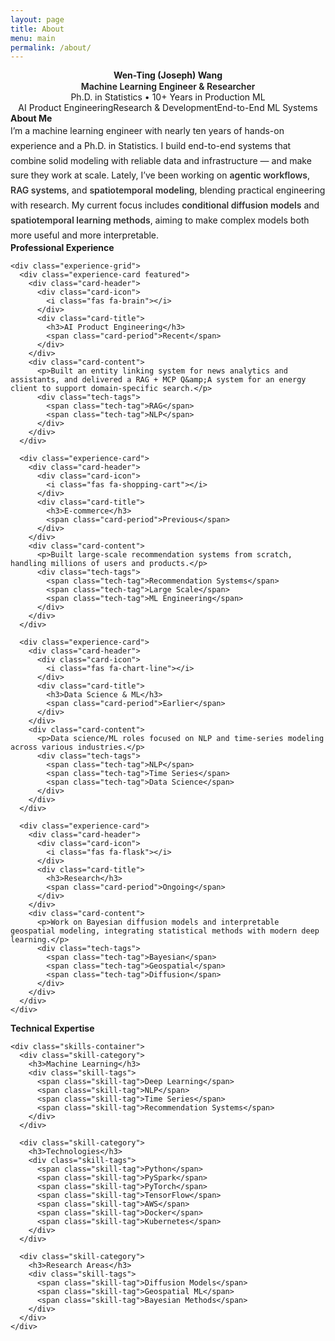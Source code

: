 ```yaml
---
layout: page
title: About
menu: main
permalink: /about/
---
```


<div class="about-page">
  <!-- Hero Section -->
  <section class="about-hero">
    <div class="hero-content">
      <div class="profile-section">
        <div class="profile-info">
          <h1 class="profile-name">Wen-Ting (Joseph) Wang</h1>
          <p class="profile-title">Machine Learning Engineer & Researcher</p>
          <p class="profile-subtitle">Ph.D. in Statistics • 10+ Years in Production ML</p>
          <div class="profile-highlights">
            <span class="highlight-tag">AI Product Engineering</span>
            <span class="highlight-tag">Research & Development</span>
            <span class="highlight-tag">End-to-End ML Systems</span>
          </div>
        </div>
      </div>
    </div>
  </section>

  <!-- About Me Section -->
  <section class="about-section">
    <div class="section-header">
      <h2 class="section-title">
        <i class="fas fa-user-circle"></i>
        About Me
      </h2>
    </div>
    <div class="content-card">
      <div class="intro-text">
        <p class="intro-paragraph">
I’m a machine learning engineer with nearly ten years of hands-on experience and a Ph.D. in Statistics. I build end-to-end systems that combine solid modeling with reliable data and infrastructure — and make sure they work at scale. Lately, I’ve been working on <span class="kw">agentic workflows</span>, <span class="kw">RAG systems</span>, and <span class="kw">spatiotemporal modeling</span>, blending practical engineering with research. My current focus includes <span class="kw">conditional diffusion models</span> and <span class="kw">spatiotemporal learning methods</span>, aiming to make complex models both more useful and more interpretable.
        </p>
      </div>
    </div>
  </section>

  <!-- Experience Section -->
  <section class="about-section">
    <div class="section-header">
      <h2 class="section-title">
        <i class="fas fa-briefcase"></i>
        Professional Experience
      </h2>
    </div>
    
    <div class="experience-grid">
      <div class="experience-card featured">
        <div class="card-header">
          <div class="card-icon">
            <i class="fas fa-brain"></i>
          </div>
          <div class="card-title">
            <h3>AI Product Engineering</h3>
            <span class="card-period">Recent</span>
          </div>
        </div>
        <div class="card-content">
          <p>Built an entity linking system for news analytics and assistants, and delivered a RAG + MCP Q&amp;A system for an energy client to support domain-specific search.</p>
          <div class="tech-tags">
            <span class="tech-tag">RAG</span>
            <span class="tech-tag">NLP</span>
          </div>
        </div>
      </div>

      <div class="experience-card">
        <div class="card-header">
          <div class="card-icon">
            <i class="fas fa-shopping-cart"></i>
          </div>
          <div class="card-title">
            <h3>E-commerce</h3>
            <span class="card-period">Previous</span>
          </div>
        </div>
        <div class="card-content">
          <p>Built large-scale recommendation systems from scratch, handling millions of users and products.</p>
          <div class="tech-tags">
            <span class="tech-tag">Recommendation Systems</span>
            <span class="tech-tag">Large Scale</span>
            <span class="tech-tag">ML Engineering</span>
          </div>
        </div>
      </div>

      <div class="experience-card">
        <div class="card-header">
          <div class="card-icon">
            <i class="fas fa-chart-line"></i>
          </div>
          <div class="card-title">
            <h3>Data Science & ML</h3>
            <span class="card-period">Earlier</span>
          </div>
        </div>
        <div class="card-content">
          <p>Data science/ML roles focused on NLP and time-series modeling across various industries.</p>
          <div class="tech-tags">
            <span class="tech-tag">NLP</span>
            <span class="tech-tag">Time Series</span>
            <span class="tech-tag">Data Science</span>
          </div>
        </div>
      </div>

      <div class="experience-card">
        <div class="card-header">
          <div class="card-icon">
            <i class="fas fa-flask"></i>
          </div>
          <div class="card-title">
            <h3>Research</h3>
            <span class="card-period">Ongoing</span>
          </div>
        </div>
        <div class="card-content">
          <p>Work on Bayesian diffusion models and interpretable geospatial modeling, integrating statistical methods with modern deep learning.</p>
          <div class="tech-tags">
            <span class="tech-tag">Bayesian</span>
            <span class="tech-tag">Geospatial</span>
            <span class="tech-tag">Diffusion</span>
          </div>
        </div>
      </div>
    </div>
  </section>

  <!-- Skills Section -->
  <section class="about-section">
    <div class="section-header">
      <h2 class="section-title">
        <i class="fas fa-tools"></i>
        Technical Expertise
      </h2>
    </div>
    
    <div class="skills-container">
      <div class="skill-category">
        <h3>Machine Learning</h3>
        <div class="skill-tags">
          <span class="skill-tag">Deep Learning</span>
          <span class="skill-tag">NLP</span>
          <span class="skill-tag">Time Series</span>
          <span class="skill-tag">Recommendation Systems</span>
        </div>
      </div>
      
      <div class="skill-category">
        <h3>Technologies</h3>
        <div class="skill-tags">
          <span class="skill-tag">Python</span>
          <span class="skill-tag">PySpark</span>
          <span class="skill-tag">PyTorch</span>
          <span class="skill-tag">TensorFlow</span>
          <span class="skill-tag">AWS</span>
          <span class="skill-tag">Docker</span>
          <span class="skill-tag">Kubernetes</span>
        </div>
      </div>
      
      <div class="skill-category">
        <h3>Research Areas</h3>
        <div class="skill-tags">
          <span class="skill-tag">Diffusion Models</span>
          <span class="skill-tag">Geospatial ML</span>
          <span class="skill-tag">Bayesian Methods</span>
        </div>
      </div>
    </div>
  </section>
</div>

<style>
.about-page {
  max-width: 1000px;
  margin: 0 auto;
  padding: 0 var(--spacing-md);
}

/* Hide the layout's default page title on this page (fixes low-contrast "About" in dark mode) */
h1.page-title:has(+ .about-page),
h1.post-title:has(+ .about-page) {
  display: none;
}
/* Fallback for browsers without :has() — scope to this page only by reducing space and dimming */
@supports not (selector(:has(*))) {
  h1.page-title, h1.post-title {
    color: var(--text-secondary);
    opacity: .6;
  }
}

/* Hero Section */
.about-hero {
  background: linear-gradient(135deg, var(--bg-secondary) 0%, var(--bg-tertiary) 100%);
  border-radius: var(--border-radius-xl);
  padding: var(--spacing-1xl);
  margin-bottom: var(--spacing-3xl);
  text-align: center;
}

.profile-section {
  display: flex;
  align-items: center;
  justify-content: center;
  text-align: center;
}

.profile-info {
  text-align: center;
  max-width: 800px;
}

.profile-name {
  font-size: var(--font-size-1xl);
  font-weight: 700;
  color: var(--text-primary);
  margin: 0 0 var(--spacing-sm) 0;
  line-height: 1.2;
}

.profile-title {
  font-size: var(--font-size-lg);
  color: var(--accent-primary);
  font-weight: 600;
  margin: 0 0 var(--spacing-xs) 0;
}

.profile-subtitle {
  font-size: var(--font-size-base);
  color: var(--text-secondary);
  margin: 0 0 var(--spacing-lg) 0;
}

.profile-highlights {
  display: flex;
  justify-content: center;
  flex-wrap: wrap;
  gap: var(--spacing-md);
  margin-top: var(--spacing-lg);
}

.highlight-tag {
  background: transparent;
  color: var(--text-secondary);
  padding: 0;
  border-radius: 0;
  font-size: var(--font-size-sm);
  font-weight: 400;
}

.highlight-tag:hover {
  text-decoration: underline;
}

/* Section Styles */
.about-section {
  margin-bottom: var(--spacing-3xl);
}

.section-header {
  margin-bottom: var(--spacing-xl);
}

.section-title {
  font-size: var(--font-size-xl);
  font-weight: 700;
  color: var(--text-primary);
  margin: 0;
  display: flex;
  align-items: center;
  gap: var(--spacing-md);
}

.section-title i {
  color: var(--accent-primary);
  font-size: var(--font-size-lg);
}

/* Content Card */
.content-card {
  background: var(--bg-primary);
  border: 1px solid var(--border-color);
  border-radius: var(--border-radius-lg);
  padding: var(--spacing-2xl);
  box-shadow: var(--shadow);
}

.intro-text {
  font-size: var(--font-size-sm);
  line-height: 1.7;
  color: var(--text-primary);
  margin: 0;
  font-weight: 400;
}

.intro-paragraph {
  margin: 0 0 var(--spacing-lg) 0;
  font-size: var(--font-size-sm);
  line-height: 1.7;
  color: var(--text-primary);
}

.intro-paragraph:last-child {
  margin-bottom: 0;
}

/* Inline keyword accent (avoid .highlight to not clash with Jekyll/Rouge) */
.kw {
  font-weight: 600;
  color: color-mix(in oklab, var(--text-primary) 88%, var(--accent-primary) 12%);
}
@supports not (color-mix(in oklab, black 10%, white)) {
  .kw {
    color: var(--accent-primary);
    opacity: .9;
  }
}

/* Experience Grid */
.experience-grid {
  display: grid;
  grid-template-columns: repeat(auto-fit, minmax(350px, 1fr));
  gap: var(--spacing-xl);
}

.experience-card {
  background: var(--bg-primary);
  border: 1px solid var(--border-color);
  border-radius: var(--border-radius-lg);
  padding: var(--spacing-xl);
  box-shadow: var(--shadow);
  transition: all var(--transition-base);
  position: relative;
  overflow: hidden;
}

.experience-card:hover {
  transform: translateY(-4px);
  box-shadow: var(--shadow-lg);
  border-color: var(--accent-primary);
}

.experience-card.featured {
  border-color: var(--accent-primary);
  background: linear-gradient(135deg, var(--bg-primary) 0%, rgba(13, 110, 253, 0.02) 100%);
}

.experience-card.featured::before {
  content: '';
  position: absolute;
  top: 0;
  left: 0;
  right: 0;
  height: 4px;
  background: linear-gradient(90deg, var(--accent-primary), var(--accent-secondary));
}

.card-header {
  display: flex;
  align-items: flex-start;
  gap: var(--spacing-md);
  margin-bottom: var(--spacing-md);
}

.card-icon {
  width: 50px;
  height: 50px;
  background: linear-gradient(135deg, var(--accent-primary), var(--accent-secondary));
  border-radius: var(--border-radius);
  display: flex;
  align-items: center;
  justify-content: center;
  color: white;
  font-size: var(--font-size-lg);
  flex-shrink: 0;
}

.card-title h3 {
  font-size: var(--font-size-lg);
  font-weight: 700;
  color: var(--text-primary);
  margin: 0 0 var(--spacing-xs) 0;
}

.card-period {
  font-size: var(--font-size-sm);
  color: var(--text-secondary);
  background: var(--bg-secondary);
  padding: var(--spacing-xs) var(--spacing-sm);
  border-radius: var(--border-radius);
  font-weight: 500;
}

.card-content p {
  color: var(--text-primary);
  font-size: var(--font-size-sm);
  line-height: 1.6;
  margin: 0 0 var(--spacing-md) 0;
}

.tech-tags {
  display: flex;
  flex-wrap: wrap;
  gap: var(--spacing-xs);
}

.tech-tag {
  background: transparent;
  color: var(--text-secondary);
  padding: 0;
  border-radius: 0;
  font-size: var(--font-size-sm);
  font-weight: 400;
  border: none;
}

/* Skills Container */
.skills-container {
  display: grid;
  grid-template-columns: repeat(auto-fit, minmax(300px, 1fr));
  gap: var(--spacing-xl);
}

.skill-category h3 {
  font-size: var(--font-size-lg);
  font-weight: 600;
  color: var(--text-primary);
  margin: 0 0 var(--spacing-md) 0;
}

.skill-tags {
  display: flex;
  flex-wrap: wrap;
  gap: var(--spacing-sm);
}

.skill-tag {
  background: transparent;
  color: var(--text-secondary);
  padding: 0;
  border-radius: 0;
  font-size: var(--font-size-sm);
  font-weight: 400;
  border: none;
}

.skill-tag:hover {
  text-decoration: underline;
}

/* Responsive Design */
@media (max-width: 768px) {
  .profile-section {
    flex-direction: column;
    text-align: center;
  }
  
  .profile-info {
    text-align: center;
  }
  
  .experience-grid,
  .skills-container {
    grid-template-columns: 1fr;
  }
  
  .skills-container {
    grid-template-columns: 1fr;
  }
  
  .profile-name {
    font-size: var(--font-size-3xl);
  }
  
  .section-title {
    font-size: var(--font-size-2xl);
  }
}
</style>
